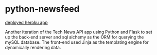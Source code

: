 # python-newsfeed

[deployed heroku app](https://python-fake-news-api.herokuapp.com/login)

Another iteration of the Tech News API app using Python and Flask to set up the back-end server and sql alchemy as the ORM for querying the mySQL database.
The front-end used Jinja as the templating engine for dynamically rendering data.
